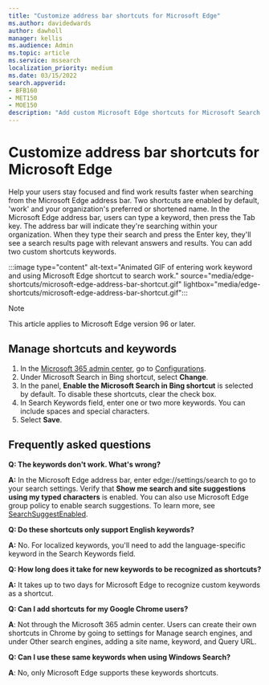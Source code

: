 ```yaml
---
title: "Customize address bar shortcuts for Microsoft Edge"
ms.author: davidedwards
author: dawholl
manager: kellis
ms.audience: Admin
ms.topic: article
ms.service: mssearch
localization_priority: medium
ms.date: 03/15/2022
search.appverid:
- BFB160
- MET150
- MOE150
description: "Add custom Microsoft Edge shortcuts for Microsoft Search in Bing or turn off these shortcuts for your organization"
---
```

# Customize address bar shortcuts for Microsoft Edge

Help your users stay focused and find work results faster when searching from the Microsoft Edge address bar. Two shortcuts are enabled by default, 'work' and your organization's preferred or shortened name. In the Microsoft Edge address bar, users can type a keyword, then press the Tab key. The address bar will indicate they're searching within your organization. When they type their search and press the Enter key, they'll see a search results page with relevant answers and results. You can add two custom shortcuts keywords.

:::image type="content" alt-text="Animated GIF of entering work keyword and using Microsoft Edge shortcut to search work." source="media/edge-shortcuts/microsoft-edge-address-bar-shortcut.gif" lightbox="media/edge-shortcuts/microsoft-edge-address-bar-shortcut.gif":::

> [!NOTE]
> This article applies to Microsoft Edge version 96 or later.

## Manage shortcuts and keywords

1. In the [Microsoft 365 admin center](https://admin.microsoft.com), go to [Configurations](https://admin.microsoft.com/Adminportal/Home#/MicrosoftSearch/configurations).
2. Under Microsoft Search in Bing shortcut, select **Change**.
3. In the panel, **Enable the Microsoft Search in Bing shortcut** is selected by default. To disable these shortcuts, clear the check box.
4. In Search Keywords field, enter one or two more keywords. You can include spaces and special characters.
5. Select **Save**.

## Frequently asked questions

**Q: The keywords don't work. What's wrong?**

**A:** In the Microsoft Edge address bar, enter edge://settings/search to go to your search settings. Verify that **Show me search and site suggestions using my typed characters** is enabled. You can also use Microsoft Edge group policy to enable search suggestions. To learn more, see [SearchSuggestEnabled](/deployedge/microsoft-edge-policies#searchsuggestenabled).

**Q: Do these shortcuts only support English keywords?**

**A:** No. For localized keywords, you'll need to add the language-specific keyword in the Search Keywords field.

**Q: How long does it take for new keywords to be recognized as shortcuts?**

**A:**  It takes up to two days for Microsoft Edge to recognize custom keywords as a shortcut.

**Q: Can I add shortcuts for my Google Chrome users?**

**A**: Not through the Microsoft 365 admin center. Users can create their own shortcuts in Chrome by going to settings for Manage search engines, and under Other search engines, adding a site name, keyword, and Query URL.

**Q: Can I use these same keywords when using Windows Search?**

**A**: No, only Microsoft Edge supports these keywords shortcuts.
